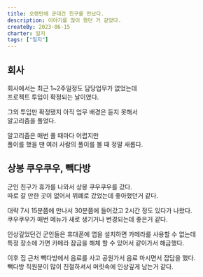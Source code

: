 ```yaml
---
title: 오랜만에 군대간 친구를 만났다.
description: 이야기를 많이 했던 거 같았다.
createBy: 2023-06-15
charter: 일지
tags: ["일지"]
---
```


## 회사

회사에서는 최근 1~2주일정도 담당업무가 없었는데  
프로젝트 투입이 확정되는 날이였다.

그외 투입만 확정됐지 아직 업무 배경은 듣지 못해서  
알고리즘을 풀었다.

알고리즘은 매번 풀 때마다 어렵지만  
풀이를 했을 땐 여러 사람의 풀이를 볼 때 정말 새롭다.

## 상봉 쿠우쿠우, 빽다방

군인 친구가 휴가를 나와서 상봉 쿠우쿠우를 갔다.  
따로 갈 만한 곳이 없어서 뷔폐로 갔었는데 좋아했던거 같다.

대략 7시 15분쯤에 만나서 30분쯤에 들어갔고 2시간 정도 있다가 나왔다.  
쿠우쿠우가 매번 메뉴가 새로 생기거나 변경되는데 좋은거 같다.

인상깊었던건 군인들은 휴대폰에 앱을 설치하면 카메라를 사용할 수 없는데  
특정 장소에 가면 카메라 잠금을 해체 할 수 있어서 같이가서 해금했다.

이후 집 근처 빽다방에서 음료를 사고 공원가서 음료 마시면서 잡담을 했다.  
빽다방 직원분이 많이 친절하셔서 머릿속에 인상깊게 남는거 같다.
